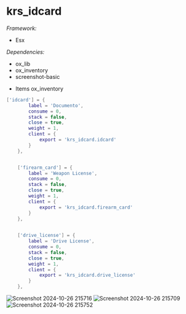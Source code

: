 # krs_idcard

*Framework:*
- Esx

*Dependencies:*
- ox_lib
- ox_inventory
- screenshot-basic

* Items ox_inventory

```lua
['idcard'] = {
		label = 'Documento',
		consume = 0,
		stack = false,
		close = true,
		weight = 1,
		client = {
			export = 'krs_idcard.idcard'
		}
	},


	['firearm_card'] = {
		label = 'Weapon License',
		consume = 0,
		stack = false,
		close = true,
		weight = 1,
		client = {
			export = 'krs_idcard.firearm_card'
		}
	},

	
	['drive_license'] = {
		label = 'Drive License',
		consume = 0,
		stack = false,
        close = true,
		weight = 1,
		client = {
			export = 'krs_idcard.drive_license'
		}
	},
```

![Screenshot 2024-10-26 215716](https://github.com/user-attachments/assets/d714d6cc-e780-4a39-9c04-c41a08d86be6)
![Screenshot 2024-10-26 215709](https://github.com/user-attachments/assets/87d6a36a-4c9b-40c9-a2fb-c05650439a4f)
![Screenshot 2024-10-26 215752](https://github.com/user-attachments/assets/92391470-4c19-4a4a-9423-aa38134ca81c)
